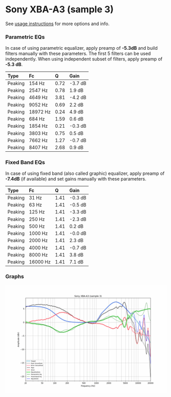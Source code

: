 # Sony XBA-A3 (sample 3)
See [usage instructions](https://github.com/jaakkopasanen/AutoEq#usage) for more options and info.

### Parametric EQs
In case of using parametric equalizer, apply preamp of **-5.3dB** and build filters manually
with these parameters. The first 5 filters can be used independently.
When using independent subset of filters, apply preamp of **-5.3 dB**.

| Type    | Fc       |    Q | Gain    |
|:--------|:---------|:-----|:--------|
| Peaking | 154 Hz   | 0.72 | -3.7 dB |
| Peaking | 2547 Hz  | 0.78 | 1.9 dB  |
| Peaking | 4649 Hz  | 3.81 | -4.2 dB |
| Peaking | 9052 Hz  | 0.69 | 2.2 dB  |
| Peaking | 18972 Hz | 0.24 | 4.9 dB  |
| Peaking | 684 Hz   | 1.59 | 0.6 dB  |
| Peaking | 1854 Hz  | 0.21 | -0.3 dB |
| Peaking | 3803 Hz  | 0.75 | 0.5 dB  |
| Peaking | 7662 Hz  | 1.27 | -0.7 dB |
| Peaking | 8407 Hz  | 2.68 | 0.9 dB  |

### Fixed Band EQs
In case of using fixed band (also called graphic) equalizer, apply preamp of **-7.4dB**
(if available) and set gains manually with these parameters.

| Type    | Fc       |    Q | Gain    |
|:--------|:---------|:-----|:--------|
| Peaking | 31 Hz    | 1.41 | -0.3 dB |
| Peaking | 63 Hz    | 1.41 | -0.5 dB |
| Peaking | 125 Hz   | 1.41 | -3.3 dB |
| Peaking | 250 Hz   | 1.41 | -2.3 dB |
| Peaking | 500 Hz   | 1.41 | 0.2 dB  |
| Peaking | 1000 Hz  | 1.41 | -0.0 dB |
| Peaking | 2000 Hz  | 1.41 | 2.3 dB  |
| Peaking | 4000 Hz  | 1.41 | -0.7 dB |
| Peaking | 8000 Hz  | 1.41 | 3.8 dB  |
| Peaking | 16000 Hz | 1.41 | 7.1 dB  |

### Graphs
![](./Sony%20XBA-A3%20(sample%203).png)